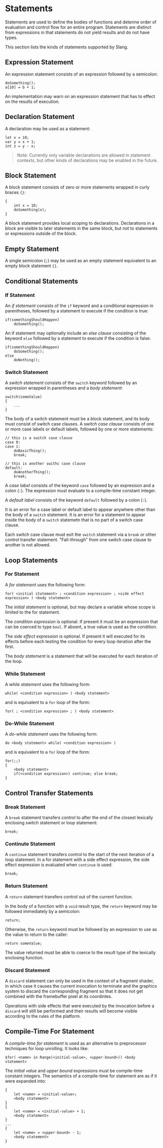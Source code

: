 Statements
==========

Statements are used to define the bodies of functions and deterine order of evaluation and control flow for an entire program.
Statements are distinct from expressions in that statements do not yield results and do not have types.

This section lists the kinds of statements supported by Slang.

Expression Statement
--------------------

An expression statement consists of an expression followed by a semicolon:

```hlsl
doSomething();
a[10] = b + 1;
```

An implementation may warn on an expression statement that has to effect on the results of execution.

Declaration Statement
---------------------

A declaration may be used as a statement:

```hlsl
let x = 10;
var y = x + 1;
int z = y - x;
```

> Note: Currently only variable declarations are allowed in statement contexts, but other kinds of declarations may be enabled in the future.

Block Statement
---------------

A block statement consists of zero or more statements wrapped in curly braces `{}`:

```hlsl
{
	int x = 10;
	doSomething(x);
}
```

A block statement provides local scoping to declarations.
Declarations in a block are visible to later statements in the same block, but not to statements or expressions outside of the block.

Empty Statement
---------------

A single semicolon (`;`) may be used as an empty statement equivalent to an empty block statement `{}`.

Conditional Statements
----------------------

### If Statement

An _if statement_ consists of the `if` keyword and a conditional expression in parentheses, followed by a statement to execute if the condition is true:

```hlsl
if(somethingShouldHappen)
    doSomething();
```

An if statement may optionally include an _else clause_ consisting of the keyword `else` followed by a statement to execute if the condition is false:

```hlsl
if(somethingShouldHappen)
 	doSomething();
else
	doNothing();
```

### Switch Statement

A _switch statement_ consists of the `switch` keyword followed by an expression wrapped in parentheses and a _body statement_:

```hlsl
switch(someValue)
{
	...
}
```

The body of a switch statement must be a block statement, and its body must consist of switch case clauses.
A _switch case clause_ consists of one or more case labels or default labels, followed by one or more statements:

```hlsl
// this is a switch case clause
case 0:
case 1:
    doBasicThing();
    break;

// this is another swithc case clause
default:
	doAnotherThing();
	break;
```

A _case label_ consists of the keyword `case` followed by an expresison and a colon (`:`).
The expression must evaluate to a compile-time constant integer.

A _default label_ consists of the keyword `default` followed by a colon (`:`).

It is an error for a case label or default label to appear anywhere other than the body of a `switch` statement.
It is an error for a statement to appear inside the body of a `switch` statemetn that is no part of a switch case clause.

Each switch case clause must exit the `switch` statement via a `break` or other control transfer statement.
"Fall-through" from one switch case clause to another is not allowed.

Loop Statements
---------------

### For Statement

A _for statement_ uses the following form:

```hlsl
for( <initial statement> ; <condition expression> ; <side effect expression> ) <body statement>
```

The _initial statement_ is optional, but may declare a variable whose scope is limited to the for statement.

The _condition expression_ is optional. If present it must be an expression that can be coerced to type `bool`. If absent, a true value is used as the condition.

The _side effect expression_ is optional. If present it will executed for its effects before each testing the condition for every loop iteration after the first.

The _body statement_ is a statement that will be executed for each iteration of the loop.

### While Statement

A _while statement_ uses the following form:

```hlsl
while( <condition expression> ) <body statement>
```

and is equivalent to a `for` loop of the form:

```hlsl
for( ; <condition expression> ; ) <body statement>
```

### Do-While Statement

A _do-while statement_ uses the following form:

```hlsl
do <body statement> while( <condition expression> )
```

and is equivalent to a `for` loop of the form:

```hlsl
for(;;)
{
	<body statement>
	if(<condition expression>) continue; else break;
}
```

Control Transfer Statements
---------------------------

### Break Statement

A `break` statement transfers control to after the end of the closest lexically enclosing switch statement or loop statement:

```hlsl
break;
```

### Continute Statement

A `continue` statement transfers control to the start of the next iteration of a loop statement.
In a for statement with a side effect expression, the side effect expression is evaluated when `continue` is used:

```hlsl
break;
```

### Return Statement

A `return` statement transfers control out of the current function.

In the body of a function with a `void` result type, the `return` keyword may be followed immediately by a semicolon:

```hlsl
return;
```

Otherwise, the `return` keyword must be followed by an expression to use as the value to return to the caller:

```hlsl
return someValue;
```

The value returned must be able to coerce to the result type of the lexically enclosing function.

### Discard Statement

A `discard` statement can only be used in the context of a fragment shader, in which case it causes the current invocation to terminate and the graphics system to discard the corresponding fragment so that it does not get combined with the framebuffer pixel at its coordintes.

Operations with side effects that were executed by the invocation before a `discard` will still be performed and their results will become visible according to the rules of the platform.

Compile-Time For Statement
--------------------------

A _compile-time for statement_ is used as an alternative to preprocessor techniques for loop unrolling.
It looks like:

```hlsl
$for( <name> in Range(<initial-value>, <upper-bound>)) <body statement>
```

The _initial value_ and _upper bound_ expressions must be compile-time constant integers.
The semantics of a compile-time for statement are as if it were expanded into:

```hlsl
{
	let <name> = <initial-value>;
	<body statement>
}
{
	let <name> = <initial-value> + 1;
	<body statement>
}
...
{
	let <name> = <upper-bound> - 1;
	<body statement>
}
```
